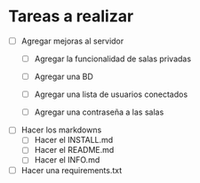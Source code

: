 # Tareas a realizar

- [ ] Agregar mejoras al servidor
    - [ ] Agregar la funcionalidad de salas privadas
    - [ ] Agregar una BD
    - [ ] Agregar una lista de usuarios conectados
    - [ ] Agregar una contraseña a las salas



- [ ] Hacer los markdowns
  - [ ] Hacer el INSTALL.md
  - [ ] Hacer el README.md
  - [ ] Hacer el INFO.md
  
- [ ] Hacer una requirements.txt
